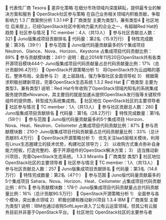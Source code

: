 	代表性厂商
	Tesora
	差异化策略
	在细分市场领域内深度耕耘，提供最专业的解决方案和服务
	OpenStack社区参与策略
	在自己业务相关领域内积极贡献，争取影响力
1.3	厂商案例分析
1.3.1	HP
	厂商类型
	主要为类型1，兼有类型4
	社区地位
	后来居上，已经OpenStack社区中影响力最大的企业之一，有超越Red Hat的趋势
	社区参与情况
	TC member：4人（共13人）
	参与社区贡献总人数：321
	Juno版集成项目贡献排名
	代码量：第2名（15.9万行）
	特性完成数量：第3名（39个）
	参与范围
	Juno版代码量贡献最多的5个集成项目
Neutron、Glance、Nova、Horizon、Keystone
占集成项目代码贡献比例：89%
	参与贡献模块数：241个
说明：截止2014年11月20日OpenStack共有各类开源项目模块444个
Juno版集成项目代码贡献量占总代码贡献量比例：17%（总计贡献96.4万行）
	OpenStack开源策略分析
1）	将OpenStack作为云战略的基石，整体布局，全面参与
2）	走上层路线，强力争取社区全面领导权
3）	根据需求积极创建新项目，完善OpenStack生态系统
1.3.2		Red Hat
	厂商类型
	主要为类型3，兼有类型1
	说明：Red Hat今年收购了OpenStack领域内知名的系统集成服务提供商eNovance，其主要目的就是加速从提供OpenStack发行版等关键软件组件的提供商，转型成为系统集成商。
	社区地位
	OpenStack社区的主要领导者
	社区参与情况
	TC member：1人（共13人）
	参与社区贡献总人数：280
	Juno版集成项目贡献排名
	代码量：第1名（28.2万行）
	特性完成数量：第1名（58个）
	参与范围
	Juno版代码量贡献最多的5个集成项目
Horizon、Nova、Heat、Neutron、Ceilometer
占集成项目代码贡献比例：87%
	参与贡献模块数：210个
Juno版集成项目代码贡献量占总代码贡献量比例：33%（总计贡献85.4万行）
	OpenStack开源策略分析
1）	优先关注IaaS层相关模块，利用在Linux生态圈建立的技术优势，构建社区领导力；
2）	以收购方式重点弥补自身能力短板，打造完整的、基于开源组件的OpenStack解决方案；
3）	适当推动新兴项目，完善OpenStack生态系统。
1.3.3	Mirantis
	厂商类型
类型1
	社区地位
	OpenStack社区的主要领导者
	社区参与情况
	TC member：1人（共13人）
	参与社区贡献总人数：257
	Juno版集成项目贡献排名
	代码量：第3名（14.6万行）
	特性完成数量：第2名（47个）
	参与范围
	Juno版代码量贡献最多的5个集成项目
Sahara、Nova、Horizon、Heat、Ceilometer
占集成项目代码贡献比例：81%
	参与贡献模块数：178个
Juno版集成项目代码贡献量占总代码贡献量比例：16%（总计贡献90.5万行）
	OpenStack开源策略分析
1）	全面参与各个模块，突出重点领域
2）	积极创建和推动新兴项目
1.3.4	IBM
	厂商类型
	主要为类型1
说明：IBM也通过收购SoftLayer进入了公有云运营领域，但其公有云服务目前并非基于OpenStack平台。
	社区地位
	OpenStack社区的主要参与者
